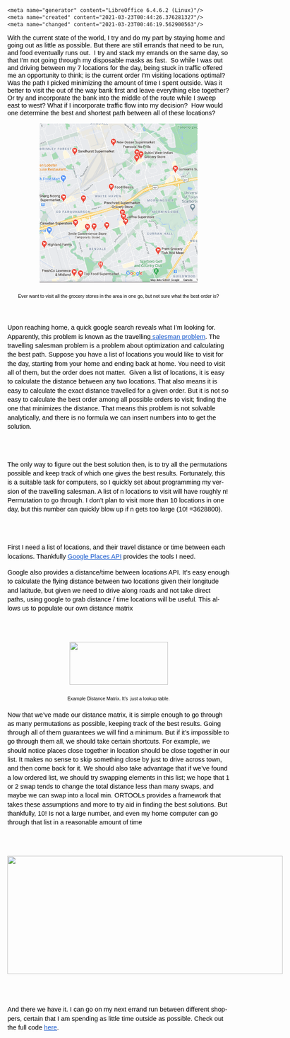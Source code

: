 <!DOCTYPE HTML PUBLIC "-//W3C//DTD HTML 4.0 Transitional//EN">
<html>
<head>
	<meta http-equiv="content-type" content="text/html; charset=utf-8"/>
	
	<meta name="generator" content="LibreOffice 6.4.6.2 (Linux)"/>
	<meta name="created" content="2021-03-23T00:44:26.376281327"/>
	<meta name="changed" content="2021-03-23T00:46:19.562900563"/>
</head>
<body lang="en-CA" dir="ltr"><p style="font-variant: normal; font-style: normal; font-weight: normal; text-decoration: none">
<font color="#000000"><font face="Arial"><font size="2" style="font-size: 11pt"><span style="background: transparent">With
the current state of the world, I try and do my part by staying home
and going out as little as possible. But there are still errands that
need to be run, and food eventually runs out.&nbsp; I try and stack
my errands on the same day, so that I’m not going through my
disposable masks as fast.&nbsp; So while I was out and driving
between my 7 locations for the day, being stuck in traffic offered me
an opportunity to think; is the current order I’m visiting
locations optimal? Was the path I picked minimizing the amount of
time I spent outside. Was it better to visit the out of the way bank
first and leave everything else together? Or try and incorporate the
bank into the middle of the route while I sweep east to west? What if
I incorporate traffic flow into my decision?&nbsp; How would one
determine the best and shortest path between all of these locations?</span></font></font></font></p>
<p align="center" style="margin-top: 0.42cm; margin-bottom: 0.42cm; font-variant: normal; line-height: 138%; text-decoration: none">
<span style="display: inline-block; border: none; padding: 0cm"><span style="background: transparent"><font color="#000000"><img src="https://raw.githubusercontent.com/li-william-wl/TSP-with-G-API-calls/main/blog%20Img%201.png" name="Image1" align="bottom" width="358" height="359" border="0"/>
</span></span></font></p>
<p align="center" style="margin-top: 0.42cm; margin-bottom: 0.42cm; font-variant: normal; font-style: normal; font-weight: normal; line-height: 138%; text-decoration: none">
<font color="#000000"><font face="Arial"><font size="1" style="font-size: 8pt"><span style="background: transparent">Ever
want to visit all the grocery stores in the area in one go, but not
sure what the best order is?</span></font></font></font></p>
<p style="margin-top: 0.42cm; margin-bottom: 0.42cm; font-variant: normal; line-height: 138%; text-decoration: none">
<font color="#000000"><span style="background: transparent">&nbsp;</span></font></p>
<p style="margin-top: 0.42cm; margin-bottom: 0.42cm; line-height: 138%">
<span style="font-variant: normal"><font color="#000000"><span style="text-decoration: none"><font face="Arial"><font size="2" style="font-size: 11pt"><span style="font-style: normal"><span style="font-weight: normal"><span style="background: transparent">Upon
reaching home, a quick google search reveals what I’m looking for.
Apparently, this problem is known as the </span></span></span></font></font></span></font></span><span style="font-variant: normal"><font color="#000000"><span style="text-decoration: none"><font face="Arial"><font size="2" style="font-size: 11pt"><span style="font-style: normal"><span style="font-weight: normal"><span style="background: transparent">travelling</span></span></span></font></font></span></font></span><a href="https://en.wikipedia.org/wiki/Travelling_salesman_problem"><span style="font-variant: normal"><font color="#1155cc"><span style="text-decoration: none"><font face="Arial"><font size="2" style="font-size: 11pt"><span style="font-style: normal"><u><span style="font-weight: normal"><span style="background: transparent">
salesman problem</span></span></u></span></font></font></span></font></span></a><span style="font-variant: normal"><font color="#000000"><span style="text-decoration: none"><font face="Arial"><font size="2" style="font-size: 11pt"><span style="font-style: normal"><span style="font-weight: normal"><span style="background: transparent">.
The </span></span></span></font></font></span></font></span><span style="font-variant: normal"><font color="#000000"><span style="text-decoration: none"><font face="Arial"><font size="2" style="font-size: 11pt"><span style="font-style: normal"><span style="font-weight: normal"><span style="background: transparent">travelling</span></span></span></font></font></span></font></span><span style="font-variant: normal"><font color="#000000"><span style="text-decoration: none"><font face="Arial"><font size="2" style="font-size: 11pt"><span style="font-style: normal"><span style="font-weight: normal"><span style="background: transparent">
salesman problem is a problem about optimization and calculating the
best path. Suppose you have a list of locations you would like to
visit for the day, starting from your home and ending back at home.
You need to visit all of them, but the order does not matter.&nbsp;
Given a list of locations, it is easy to calculate the distance
between any two locations. That also means it is easy to calculate
the exact distance </span></span></span></font></font></span></font></span><span style="font-variant: normal"><font color="#000000"><span style="text-decoration: none"><font face="Arial"><font size="2" style="font-size: 11pt"><span style="font-style: normal"><span style="font-weight: normal"><span style="background: transparent">travelled</span></span></span></font></font></span></font></span><span style="font-variant: normal"><font color="#000000"><span style="text-decoration: none"><font face="Arial"><font size="2" style="font-size: 11pt"><span style="font-style: normal"><span style="font-weight: normal"><span style="background: transparent">
for a given order. But it is not so easy to calculate the best order
among all possible orders to visit; finding the one that minimizes
the distance. That means this problem is not solvable analytically,
and there is no formula we can insert numbers into to get the
solution.</span></span></span></font></font></span></font></span></p>
<p><br/>
<br/>

</p>
<p style="margin-top: 0.42cm; margin-bottom: 0.42cm; font-variant: normal; font-style: normal; font-weight: normal; line-height: 138%; text-decoration: none">
<font color="#000000"><font face="Arial"><font size="2" style="font-size: 11pt"><span style="background: transparent">The
only way to figure out the best solution then, is to try all the
permutations possible and keep track of which one gives the best
results. Fortunately, this is a suitable task for computers, so I
quickly set about programming my version of the travelling salesman.
A list of n locations to visit will have roughly n! Permutation to go
through. I don’t plan to visit more than 10 locations in one day,
but this number can quickly blow up if n gets too large (10!
=3628800).</span></font></font></font></p>
<p><br/>
<br/>

</p>
<p style="margin-top: 0.42cm; margin-bottom: 0.42cm; line-height: 138%">
<span style="font-variant: normal"><font color="#000000"><span style="text-decoration: none"><font face="Arial"><font size="2" style="font-size: 11pt"><span style="font-style: normal"><span style="font-weight: normal"><span style="background: transparent">First
I need a list of locations, and their travel distance or time between
each locations. Thankfully </span></span></span></font></font></span></font></span><a href="https://developers.google.com/maps/documentation/places/web-service/overview"><span style="font-variant: normal"><font color="#1155cc"><span style="text-decoration: none"><font face="Arial"><font size="2" style="font-size: 11pt"><span style="font-style: normal"><u><span style="font-weight: normal"><span style="background: transparent">Google
Places API</span></span></u></span></font></font></span></font></span></a><span style="font-variant: normal"><font color="#000000"><span style="text-decoration: none"><span style="background: transparent">
</span></span></font></span><span style="font-variant: normal"><font color="#000000"><span style="text-decoration: none"><font face="Arial"><font size="2" style="font-size: 11pt"><span style="font-style: normal"><span style="font-weight: normal"><span style="background: transparent">provides
the tools I need.&nbsp;</span></span></span></font></font></span></font></span></p>
<p style="margin-top: 0.42cm; margin-bottom: 0.42cm; font-variant: normal; font-style: normal; font-weight: normal; line-height: 138%; text-decoration: none">
<font color="#000000"><font face="Arial"><font size="2" style="font-size: 11pt"><span style="background: transparent">Google
also provides a distance/time between locations API. It’s easy
enough to calculate the flying distance between two locations given
their longitude and latitude, but given we need to drive along roads
and not take direct paths, using google to grab distance / time
locations will be useful. This allows us to populate our own distance
matrix&nbsp;</span></font></font></font></p>
<p><br/>
<br/>

</p>
<p align="center" style="margin-top: 0.42cm; margin-bottom: 0.42cm; font-variant: normal; line-height: 138%; text-decoration: none">
<span style="display: inline-block; border: none; padding: 0cm"><span style="background: transparent"><font color="#000000"><img src="blogpost_html_8f52b2cba0fdab2a.png" name="Image2" align="bottom" width="223" height="97" border="0"/>
</span></span></font></p>
<p align="center" style="margin-top: 0.42cm; margin-bottom: 0.42cm; font-variant: normal; font-style: normal; font-weight: normal; line-height: 138%; text-decoration: none">
<font color="#000000"><font face="Arial"><font size="1" style="font-size: 8pt"><span style="background: transparent">Example
Distance Matrix. It’s&nbsp; just a lookup table.</span></font></font></font></p>
<p style="margin-top: 0.42cm; margin-bottom: 0.42cm; font-variant: normal; font-style: normal; font-weight: normal; line-height: 138%; text-decoration: none">
<font color="#000000"><font face="Arial"><font size="2" style="font-size: 11pt"><span style="background: transparent">Now
that we’ve made our distance matrix, it is simple enough to go
through as many permutations as possible, keeping track of the best
results. Going through all of them guarantees we will find a minimum.
But if it’s impossible to go through them all, we should take
certain shortcuts. For example, we should notice places close
together in location should be close together in our list. It makes
no sense to skip something close by just to drive across town, and
then come back for it. We should also take advantage that if we’ve
found a low ordered list, we should try swapping elements in this
list; we hope that 1 or 2 swap tends to change the total distance
less than many swaps, and maybe we can swap into a local min. ORTOOLs
provides a framework that takes these assumptions and more to try aid
in finding the best solutions. But thankfully, 10! Is not a large
number, and even my home computer can go through that list in a
reasonable amount of time</span></font></font></font></p>
<p><br/>
<br/>

</p>
<p align="center" style="margin-top: 0.42cm; margin-bottom: 0.42cm; font-variant: normal; line-height: 138%; text-decoration: none">
<span style="display: inline-block; border: none; padding: 0cm"><span style="background: transparent"><font color="#000000"><img src="blogpost_html_4995bafb34eef9a8.png" name="Image3" align="bottom" width="624" height="267" border="0"/>
</span></span></font></p>
<p><br/>
<br/>

</p>
<p style="margin-top: 0.42cm; margin-bottom: 0.42cm; line-height: 138%">
<span style="font-variant: normal"><font color="#000000"><span style="text-decoration: none"><font face="Arial"><font size="2" style="font-size: 11pt"><span style="font-style: normal"><span style="font-weight: normal"><span style="background: transparent">And
there we have it. I can go on my next errand run between different
shoppers, certain that I am spending as little time outside as
possible. Check out the full code </span></span></span></font></font></span></font></span><a href="https://github.com/li-william-wl/TSP-with-G-API-calls"><span style="font-variant: normal"><font color="#1155cc"><span style="text-decoration: none"><font face="Arial"><font size="2" style="font-size: 11pt"><span style="font-style: normal"><u><span style="font-weight: normal"><span style="background: transparent">here</span></span></u></span></font></font></span></font></span></a><span style="font-variant: normal"><font color="#000000"><span style="text-decoration: none"><font face="Arial"><font size="2" style="font-size: 11pt"><span style="font-style: normal"><span style="font-weight: normal"><span style="background: transparent">.</span></span></span></font></font></span></font></span></p>
<p><br/>
<br/>
<br/>

</p>
</body>
</html>
